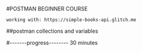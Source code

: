 #POSTMAN BEGINNER COURSE

    working with: https://simple-books-api.glitch.me  

##postman collections and variables



#-------progress--------
30 minutes